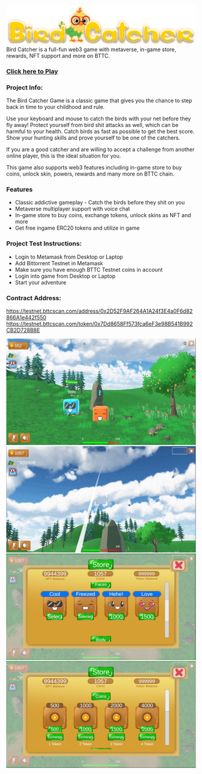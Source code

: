 ![Bird Catcher Game](/Images/titleBanner.png)
Bird Catcher is a full-fun web3 game with metaverse, in-game store, rewards, NFT support and more on BTTC.

### [Click here to Play](https://birdcatcher.vrweb3games.com/)

### Project Info:
The Bird Catcher Game is a classic game that gives you the chance to step back in time to your childhood and rule.

Use your keyboard and mouse to catch the birds with your net before they fly away! Protect yourself from bird shit attacks as well, which can be harmful to your health. Catch birds as fast as possible to get the best score. Show your hunting skills and prove yourself to be one of the catchers.

If you are a good catcher and are willing to accept a challenge from another online player, this is the ideal situation for you.

This game also supports web3 features including in-game store to buy coins, unlock skin, powers, rewards and many more on BTTC chain.

### Features
* Classic addictive gameplay - Catch the birds before they shit on you
* Metaverse multiplayer support with voice chat
* In-game store to buy coins, exchange tokens, unlock skins as NFT and more
* Get free ingame ERC20 tokens and utilize in game

### Project Test Instructions:

* Login to Metamask from Desktop or Laptop
* Add Bittorrent Testnet in Metamask
* Make sure you have enough BTTC Testnet coins in account
* Login into game from Desktop or Laptop
* Start your adventure

### Contract Address:

https://testnet.bttcscan.com/address/0x2D52F9AF264A1A24f3E4a0F6d82866A1e442f550
https://testnet.bttcscan.com/token/0x7Dd8658Ff573fca6eF3e98B541B992CB2D728B8E



![Bird Catcher Game](/Images/sc1.jpg)
![Bird Catcher Game](/Images/sc2.jpg)
![Bird Catcher Game](/Images/sc3.jpg)
![Bird Catcher Game](/Images/sc4.jpg)

